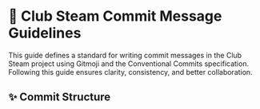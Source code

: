 <h1>📜 Club Steam Commit Message Guidelines</h1>

This guide defines a standard for writing commit messages in the Club Steam project using Gitmoji and the Conventional Commits specification. Following this guide ensures clarity, consistency, and better collaboration.

<h2>✨ Commit Structure</h2>
<a></a>